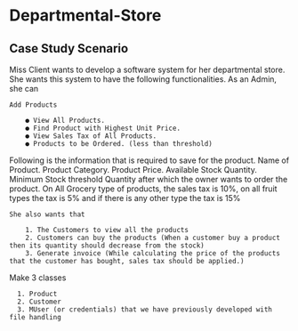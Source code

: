 # Departmental-Store
## Case Study Scenario
Miss Client wants to develop a software system for her departmental store. She wants this
system to have the following functionalities.
As an Admin, she can

    Add Products 

        ● View All Products.
        ● Find Product with Highest Unit Price.
        ● View Sales Tax of All Products.
        ● Products to be Ordered. (less than threshold)

Following is the information that is required to save for the product.
Name of Product. Product Category. Product Price. Available Stock Quantity. Minimum
Stock threshold Quantity after which the owner wants to order the product.
On All Grocery type of products, the sales tax is 10%, on all fruit types the tax is 5% and
if there is any other type the tax is 15%

    She also wants that

        1. The Customers to view all the products
        2. Customers can buy the products (When a customer buy a product then its quantity should decrease from the stock)
        3. Generate invoice (While calculating the price of the products that the customer has bought, sales tax should be applied.)
Make 3 classes

      1. Product
      2. Customer
      3. MUser (or credentials) that we have previously developed with file handling

